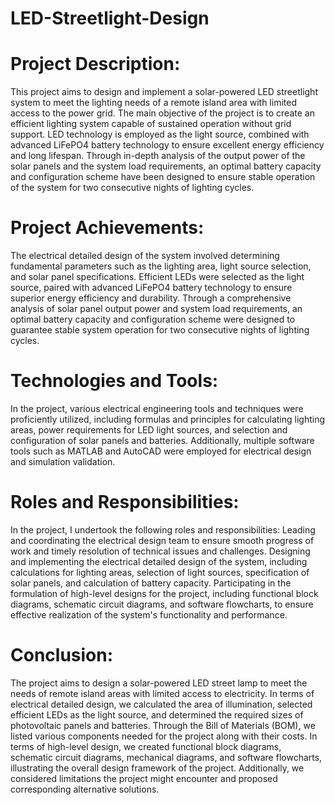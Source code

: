 # LED-Streetlight-Design

# Project Description:

This project aims to design and implement a solar-powered LED streetlight system to meet the lighting needs of a remote island area with limited access to the power grid. The main objective of the project is to create an efficient lighting system capable of sustained operation without grid support. LED technology is employed as the light source, combined with advanced LiFePO4 battery technology to ensure excellent energy efficiency and long lifespan. Through in-depth analysis of the output power of the solar panels and the system load requirements, an optimal battery capacity and configuration scheme have been designed to ensure stable operation of the system for two consecutive nights of lighting cycles.
# Project Achievements:

The electrical detailed design of the system involved determining fundamental parameters such as the lighting area, light source selection, and solar panel specifications. Efficient LEDs were selected as the light source, paired with advanced LiFePO4 battery technology to ensure superior energy efficiency and durability. Through a comprehensive analysis of solar panel output power and system load requirements, an optimal battery capacity and configuration scheme were designed to guarantee stable system operation for two consecutive nights of lighting cycles.
# Technologies and Tools:

In the project, various electrical engineering tools and techniques were proficiently utilized, including formulas and principles for calculating lighting areas, power requirements for LED light sources, and selection and configuration of solar panels and batteries. Additionally, multiple software tools such as MATLAB and AutoCAD were employed for electrical design and simulation validation.
# Roles and Responsibilities:

In the project, I undertook the following roles and responsibilities:
Leading and coordinating the electrical design team to ensure smooth progress of work and timely resolution of technical issues and challenges.
Designing and implementing the electrical detailed design of the system, including calculations for lighting areas, selection of light sources, specification of solar panels, and calculation of battery capacity.
Participating in the formulation of high-level designs for the project, including functional block diagrams, schematic circuit diagrams, and software flowcharts, to ensure effective realization of the system's functionality and performance.
# Conclusion:

The project aims to design a solar-powered LED street lamp to meet the needs of remote island areas with limited access to electricity. In terms of electrical detailed design, we calculated the area of illumination, selected efficient LEDs as the light source, and determined the required sizes of photovoltaic panels and batteries. Through the Bill of Materials (BOM), we listed various components needed for the project along with their costs. In terms of high-level design, we created functional block diagrams, schematic circuit diagrams, mechanical diagrams, and software flowcharts, illustrating the overall design framework of the project. Additionally, we considered limitations the project might encounter and proposed corresponding alternative solutions.

